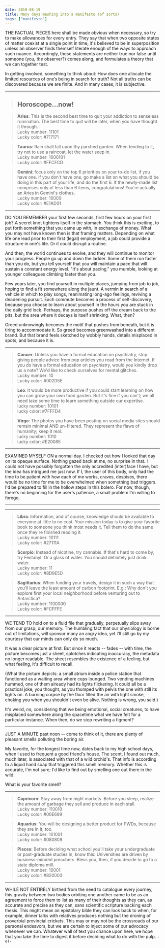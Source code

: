 ```yaml
---
date: 2019-08-19
title: Many days meshing into a manifesto (of sorts)
tags: ["manifesto"]
---
```

THE FACTUAL PIECES here shall be made obvious when necessary, so try to make allowances for every entry. They say that when two opposite states of matter coexist at a single point in time, it's believed to be in superposition unless an observer finds themself literate enough of the ways to approach such nuance. Accordingly, these statements are neither true nor false until someone (you, _the_ observer?) comes along, and formulates a theory that we can together test.

In getting involved, something to think about: How does one allocate the limited resources of one’s being in search for truth? Not all truths can be discovered because we are finite. And in many cases, it is subjective.

---

> ## Horoscope...now!

>**Aries**: This is the second best time to quit your addiction to senseless rumination. The best time to quit will be later, when you have thought it through.  
>Lucky number: 11101  
>Lucky color: #717171

>**Taurus**: Rain shall fall upon thy parched garden. When tending to it, try not to use a raincoat. let the water seep in.  
Lucky number: 1000101  
Lucky color: #FFCFCD

>**Gemini**: focus only on the top 6 priorities on your to-do list, if you have one. if you don't have one, go make a list on what you should be doing in this part of your life, and do the first 6. If the newly-made list comprises only of less than 6 items, congratulations! You're actually an Aries in Gemini's clothes.  
Lucky number: 10000  
Lucky color: #E1AD01

---

DO YOU REMEMBER your first few seconds, first few hours on your first job? A secret knot tightens itself in the stomach. You think this is exciting, to put forth something that you came up with, in exchange of money. What you may not have known then is that framing matters. Depending on what life one lead prior to their first (legal) employment, a job could provide a structure in one's life. Or it could disrupt a routine.

And then, the world continues to evolve, and they will continue to monitor your progress. People go up and down the ladder. Some of them run faster than you do, but you tell yourself that you will maintain a pace that will sustain a constant energy level. "It's about pacing," you mumble, looking at younger colleagues climbing faster than you.

Few years later, you find yourself in multiple places, jumping from job to job, hoping to find a fit somewhere along the jaunt. A vermin in search of a vehicle in which to play songs, reanimating long-ago feelings, reviving a deadening pursuit. Each commute becomes a process of self-discovery, because you choose to learn about yourself in the hours you are stuck in the daily grid lock. Perhaps, the purpose pushes off the dream back to the pits, but the area where it decays is itself shrinking. What, then?

Greed unknowingly becomes the motif that pushes from beneath, but it is tiring to accommodate it. So greed becomes greenwashed into a different brand. But that brand feels sketched by wobbly hands, details misplaced in spots, and because it is.

---
>**Cancer**: Unless you have a formal education on psychiatry, stop giving people advice from pop articles you read from the Internet. If you do have a formal education on psychiatry, would you kindly drop us a note? We'd like to check ourselves for mental glitches.  
Lucky number: 10  
Lucky color: #002D5E

>**Leo**: It would be more productive if you could start learning on how you can grow your own food garden. But it's fine if you can't; we all need take some time to learn something outside our expertise.  
lucky number: 10101  
lucky color: #7FFFD4

>**Virgo**: The photos you have been posting on social media sites should remain minimal AND un-filtered. They represent the flaws of humanity; keep it real.  
lucky number: 1010  
lucky color: #E20085

---

EXAMINED MYSELF ON a normal day. I checked out how I looked that day on its opaque surface. Nothing gazed back at me, no surprise in that. I could not have possibly forgotten the only accredited (inter)face I have, but the idea has intrigued me just now. If I, the user of this body, only had the time to be patient with how each of me works, craves, despises, there would be no time for me to be overwhelmed when something bad triggers. I'd be prepared to fill in the hollow steps in this bolero. For now, though, there's no beginning for the user's patience, a small problem I'm willing to forego.

---
---
>**Libra**: Information, and of course, knowledge should be available to everyone at little to no cost. Your mission today is to give your favorite book to someone you think most needs it. Tell them to do the same once they're finished reading it.  
Lucky number: 10111  
Lucky color: #27111A  

>**Scorpio**: Instead of nicotine, try cannabis. If that's hard to come by, try Fentanyl. Or a glass of water. You should definitely just drink water.  
Lucky number: 11  
Lucky color: #8D9E5D  

>**Sagittarius**: When funding your travels, design it in such a way that you'll leave the least amount of carbon footprint. E.g.: Why don't you explore first your local neighborhood before venturing out to Antarctica?  
Lucky number: 1100000  
Lucky color: #FCFFFE

---

WE TEND TO hold on to a fluid file that gradually, perpetually slips away from our grasp, our memory. The humbling fact that our physiology is borne out of limitations, will sponsor many an angry idea, yet I'll still go by my courtesy that our minds can only do so much.

It was a clear picture at first. But since it reacts -- fades -- with time, the picture becomes just a sheet, splotches indicating inaccuracy, the metadata no longer readable. The sheet resembles the existence of a feeling, but what feeling, it's difficult to recall.

(What the picture depicts: a small atrium inside a police station that functioned as a waiting area where cops lounged. Two vending machines hummed, one of them already had its lights flickering. It could all be a practical joke, you thought, as you thumped with pelvis the one with still its lights on. A burning corpse by the floor filled the air with light smoke, choking you when you shouldn't even be alive. Nothing is wrong, you said.)

It's weird, _no_, considering that we being emotional, social creatures, to have misplaced somewhere along the spacetime what we have felt for a particular instance. When then, do we stop rewriting a figment?

---

JUST A MINUTE past noon -- come to think of it, there are plenty of pleasant smells polluting the boring air.

My favorite, for the longest time now, dates back to my high school days, when I used to frequent a good friend's house. The scent, I found out much, much later, is associated with that of a wild orchid's. That info is according to a liquid hand soap that triggered this smell memory. Whether this is accurate, I'm not sure; I'd like to find out by smelling one out there in the wild.

What is your favorite smell?

---

>**Capricorn**: Stay away from night markets. Before you sleep, realize the amount of garbage they sell and produce in each stall.  
Lucky number: 110010  
Lucky color: #00E699  

>**Aquarius**: You will be designing a better product for PWDs, because they are in it, too.  
Lucky number: 101001  
Lucky color: #080808  

>**Pisces**: Before deciding what school you'll take your undergraduate or post-graduate studies in, know this: Universities are driven by business-minded preachers. Bless you, then, if you decide to go to a state diploma mill.  
Lucky number: 10001  
Lucky color: #820000  

---

WHILE NOT ENTIRELY birthed from the need to catalogue every journey, this gravity between two bodies orbiting one another came to be as an agreement to force them to list as many of their thoughts  as they can, as accurate and precise as they can, sans scientific scripture backing each thesis. This might mean an epistolary bible they can look back to when, for example, dinner talks with relatives produces nothing but the droning of proverbial provincial crickets. This may or may not be the crossroads of our personal endeavors, but we are certain to inject some of our advocacy whenever we can. Whatever wall of text you chance upon here, we hope that you take the time to digest it before deciding what to do with the pulp. ```-o)-```
